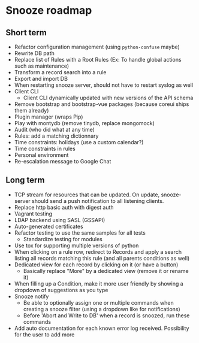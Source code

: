 # Snooze roadmap

## Short term

* Refactor configuration management (using `python-confuse` maybe)
* Rewrite DB path
* Replace list of Rules with a Root Rules (Ex: To handle global actions such as maintenance)
* Transform a record search into a rule
* Export and import DB
* When restarting snooze server, should not have to restart syslog as well
* Client CLI
  * Client CLI dynamically updated with new versions of the API schema
* Remove bootstrap and bootstrap-vue packages (because coreui ships them already)
* Plugin manager (wraps Pip)
* Play with montydb (remove tinydb, replace mongomock)
* Audit (who did what at any time)
* Rules: add a matching dictionnary
* Time constraints: holidays (use a custom calendar?)
* Time constraints in rules
* Personal environment
* Re-escalation message to Google Chat

## Long term

* TCP stream for resources that can be updated. On update, snooze-server should send a
push notification to all listening clients.
* Replace http basic auth with digest auth
* Vagrant testing
* LDAP backend using SASL (GSSAPI)
* Auto-generated certificates
* Refactor testing to use the same samples for all tests
  * Standardize testing for modules
* Use tox for supporting multiple versions of python
* When clicking on a rule row, redirect to Records and apply a search listing all records matching this rule (and all parents conditions as well)
* Dedicated view for each record by clicking on it (or have a button)
  * Basically replace "More" by a dedicated view (remove it or rename it)
* When filling up a Condition, make it more user friendly by showing a dropdown of suggestions as you type
* Snooze notify
  * Be able to optionally assign one or multiple commands when creating a snooze filter (using a dropdown like for notifications)
  * Before 'Abort and Write to DB' when a record is snoozed, run these commands
* Add auto documentation for each known error log received. Possibility for the user to add more
